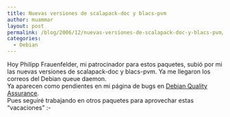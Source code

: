 ```yaml
---
title: Nuevas versiones de scalapack-doc y blacs-pvm
author: muammar
layout: post
permalink: /blog/2006/12/nuevas-versiones-de-scalapack-doc-y-blacs-pvm/
categories:
  - Debian
---
```

Hoy Philipp Frauenfelder, mi patrocinador para estos paquetes, subió por mi las nuevas versiones de scalapack-doc y blacs-pvm. Ya me llegaron los correos del Debian queue daemon.  
Ya aparecen como pendientes en mi página de bugs en [Debian Quality Assurance][1].  
Pues seguiré trabajando en otros paquetes para aprovechar estas &#8220;vacaciones&#8221; <img src="http://muammar.me/blog/wp-includes/images/smilies/simple-smile.png" alt=":-)" class="wp-smiley" style="height: 1em; max-height: 1em;" />

 [1]: http://qa.debian.org/developer.php?login=muammarelkhatib%40gmail.com&comaint=yes "Mis paquetes"